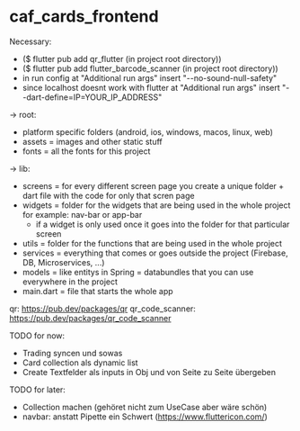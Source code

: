 # caf_cards_frontend

Necessary:
- ($ flutter pub add qr_flutter (in project root directory))
- ($ flutter pub add flutter_barcode_scanner (in project root directory))
- in run config at "Additional run args" insert "--no-sound-null-safety"
- since localhost doesnt work with flutter at "Additional run args" insert "--dart-define=IP=YOUR_IP_ADDRESS"

-> root:
- platform specific folders (android, ios, windows, macos, linux, web)
- assets = images and other static stuff
- fonts = all the fonts for this project

-> lib:
- screens = for every different screen page you create a unique folder + dart file with the code for only that scren page
- widgets = folder for the widgets that are being used in the whole project for example: nav-bar or app-bar  
  - if a widget is only used once it goes into the folder for that particular screen 
- utils = folder for the functions that are being used in the whole project
- services = everything that comes or goes outside the project (Firebase, DB, Microservices, ...)
- models = like entitys in Spring = databundles that you can use everywhere in the project
- main.dart = file that starts the whole app

qr: https://pub.dev/packages/qr
qr_code_scanner: https://pub.dev/packages/qr_code_scanner


TODO for now:
- Trading syncen und sowas
- Card collection als dynamic list
- Create Textfelder als inputs in Obj und von Seite zu Seite übergeben

TODO for later:
- Collection machen (gehöret nicht zum UseCase aber wäre schön)
- navbar: anstatt Pipette ein Schwert (https://www.fluttericon.com/)